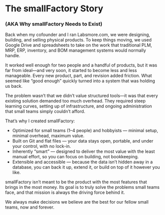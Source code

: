 # The smallFactory Story 
### (AKA Why smallFactory Needs to Exist)

Back when my cofounder and I ran Labsmore.com, we were designing, building, and selling physical products. To keep things moving, we used Google Drive and spreadsheets to take on the work that traditional PLM, MRP, ERP, inventory, and BOM management systems would normally handle.

It worked well enough for two people and a handful of products, but it was far from ideal—and very soon, it started to become less and less manageable. Every new product, part, and revision added friction. What seemed like “good enough” quickly turned into a system that was holding us back.

The problem wasn’t that we didn’t value structured tools—it was that every existing solution demanded too much overhead. They required steep learning curves, setting up of infrastructure, and ongoing administration that small teams simply couldn’t afford.

That’s why I created smallFactory:

- Optimized for small teams (1–4 people) and hobbyists — minimal setup, minimal overhead, maximum value.
- Built on Git and flat files — your data stays open, portable, and under your control, with no lock-in.
- Inherently “smart” — designed to deliver the most value with the least manual effort, so you can focus on building, not bookkeeping.
- Extensible and accessible — because the data isn’t hidden away in a database, you can back it up, extend it, or build on top of it however you like.

smallFactory isn’t meant to be the product with the most features that brings in the most money. Its goal is to truly solve the problems small teams face, and that mission is always the driving force behind it.

We always make decisions we believe are the best for our fellow small teams, now and forever.
